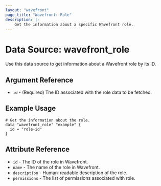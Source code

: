 ```yaml
---
layout: "wavefront"
page_title: "Wavefront: Role"
description: |-
    Get the information about a specific Wavefront role.
---
```


# Data Source: wavefront_role

Use this data source to get information about a Wavefront role by its ID.

## Argument Reference
* `id` - (Required) The ID associated with the role data to be fetched.

## Example Usage

```hcl
# Get the information about the role.
data "wavefront_role" "example" {
  id = "role-id"
}
```

## Attribute Reference

* `id` - The ID of the role in Wavefront.
* `name` - The name of the role in Wavefront.
* `description` - Human-readable description of the role.
* `permissions` - The list of permissions associated with role.